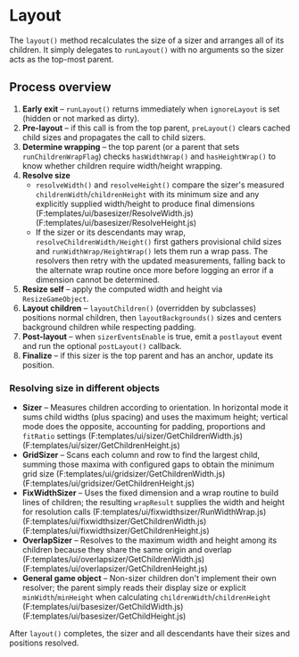 # Layout

The `layout()` method recalculates the size of a sizer and arranges all of its children.
It simply delegates to `runLayout()` with no arguments so the sizer acts as the top-most
parent.

## Process overview

1. **Early exit** – `runLayout()` returns immediately when `ignoreLayout` is set
   (hidden or not marked as dirty).
2. **Pre-layout** – if this call is from the top parent, `preLayout()` clears cached
   child sizes and propagates the call to child sizers.
3. **Determine wrapping** – the top parent (or a parent that sets `runChildrenWrapFlag`)
   checks `hasWidthWrap()` and `hasHeightWrap()` to know whether children require
   width/height wrapping.
4. **Resolve size**
   - `resolveWidth()` and `resolveHeight()` compare the sizer's measured
     `childrenWidth`/`childrenHeight` with its minimum size and any explicitly supplied
     width/height to produce final dimensions (F:templates/ui/basesizer/ResolveWidth.js)(F:templates/ui/basesizer/ResolveHeight.js)
   - If the sizer or its descendants may wrap, `resolveChildrenWidth/Height()` first
     gathers provisional child sizes and `runWidthWrap/HeightWrap()` lets them run a
     wrap pass. The resolvers then retry with the updated measurements, falling back to
     the alternate wrap routine once more before logging an error if a dimension cannot
     be determined.
5. **Resize self** – apply the computed width and height via `ResizeGameObject`.
6. **Layout children** – `layoutChildren()` (overridden by subclasses) positions normal
   children, then `layoutBackgrounds()` sizes and centers background children while
   respecting padding.
7. **Post-layout** – when `sizerEventsEnable` is true, emit a `postlayout` event and run
    the optional `postLayout()` callback.
8. **Finalize** – if this sizer is the top parent and has an anchor, update its position.

### Resolving size in different objects

- **Sizer** – Measures children according to orientation. In horizontal mode it sums
  child widths (plus spacing) and uses the maximum height; vertical mode does the
  opposite, accounting for padding, proportions and `fitRatio` settings (F:templates/ui/sizer/GetChildrenWidth.js)(F:templates/ui/sizer/GetChildrenHeight.js)
- **GridSizer** – Scans each column and row to find the largest child, summing those
  maxima with configured gaps to obtain the minimum grid size (F:templates/ui/gridsizer/GetChildrenWidth.js)(F:templates/ui/gridsizer/GetChildrenHeight.js)
- **FixWidthSizer** – Uses the fixed dimension and a wrap routine to build lines of
  children; the resulting `wrapResult` supplies the width and height for resolution
  calls (F:templates/ui/fixwidthsizer/RunWidthWrap.js)(F:templates/ui/fixwidthsizer/GetChildrenWidth.js)(F:templates/ui/fixwidthsizer/GetChildrenHeight.js)
- **OverlapSizer** – Resolves to the maximum width and height among its children because
  they share the same origin and overlap (F:templates/ui/overlapsizer/GetChildrenWidth.js)(F:templates/ui/overlapsizer/GetChildrenHeight.js)
- **General game object** – Non-sizer children don't implement their own resolver; the
  parent simply reads their display size or explicit `minWidth`/`minHeight` when
  calculating `childrenWidth`/`childrenHeight` (F:templates/ui/basesizer/GetChildWidth.js)(F:templates/ui/basesizer/GetChildHeight.js)

After `layout()` completes, the sizer and all descendants have their sizes and positions
resolved.